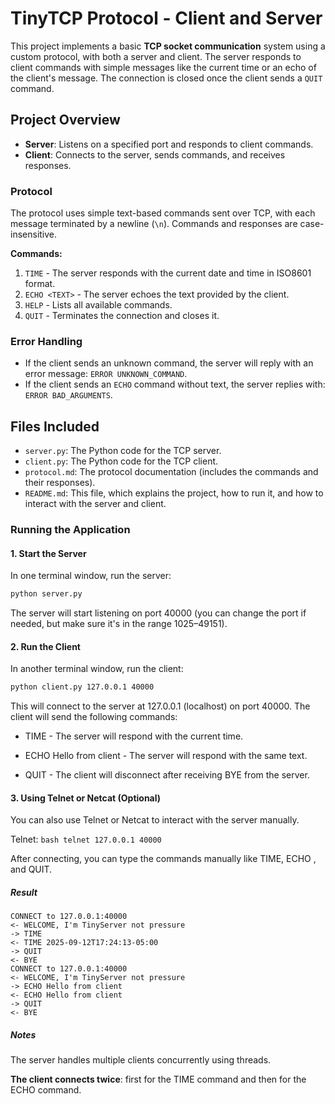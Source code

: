 # TinyTCP Protocol - Client and Server

This project implements a basic **TCP socket communication** system using a custom protocol, with both a server and client. The server responds to client commands with simple messages like the current time or an echo of the client's message. The connection is closed once the client sends a `QUIT` command.

## Project Overview

- **Server**: Listens on a specified port and responds to client commands.
- **Client**: Connects to the server, sends commands, and receives responses.

### Protocol

The protocol uses simple text-based commands sent over TCP, with each message terminated by a newline (`\n`). Commands and responses are case-insensitive.

**Commands:**
1. `TIME` - The server responds with the current date and time in ISO8601 format.
2. `ECHO <TEXT>` - The server echoes the text provided by the client.
3. `HELP` - Lists all available commands.
4. `QUIT` - Terminates the connection and closes it.

### Error Handling
- If the client sends an unknown command, the server will reply with an error message: `ERROR UNKNOWN_COMMAND`.
- If the client sends an `ECHO` command without text, the server replies with: `ERROR BAD_ARGUMENTS`.

## Files Included

- `server.py`: The Python code for the TCP server.
- `client.py`: The Python code for the TCP client.
- `protocol.md`: The protocol documentation (includes the commands and their responses).
- `README.md`: This file, which explains the project, how to run it, and how to interact with the server and client.

### Running the Application

#### 1. Start the Server
In one terminal window, run the server:
```bash
python server.py 
```

The server will start listening on port 40000 (you can change the port if needed, but make sure it's in the range 1025–49151).

#### 2. Run the Client

In another terminal window, run the client:
```bash
python client.py 127.0.0.1 40000
```

This will connect to the server at 127.0.0.1 (localhost) on port 40000. The client will send the following commands:

- TIME - The server will respond with the current time.

- ECHO Hello from client - The server will respond with the same text.

- QUIT - The client will disconnect after receiving BYE from the server.

#### 3. Using Telnet or Netcat (Optional)

You can also use Telnet or Netcat to interact with the server manually.

Telnet:
``` bash telnet 127.0.0.1 40000 ```


After connecting, you can type the commands manually like TIME, ECHO <text>, and QUIT.

##### Result
```
CONNECT to 127.0.0.1:40000
<- WELCOME, I'm TinyServer not pressure
-> TIME
<- TIME 2025-09-12T17:24:13-05:00
-> QUIT
<- BYE
CONNECT to 127.0.0.1:40000
<- WELCOME, I'm TinyServer not pressure
-> ECHO Hello from client
<- ECHO Hello from client
-> QUIT
<- BYE
```

##### Notes

The server handles multiple clients concurrently using threads.

**The client connects twice**: first for the TIME command and then for the ECHO command.

